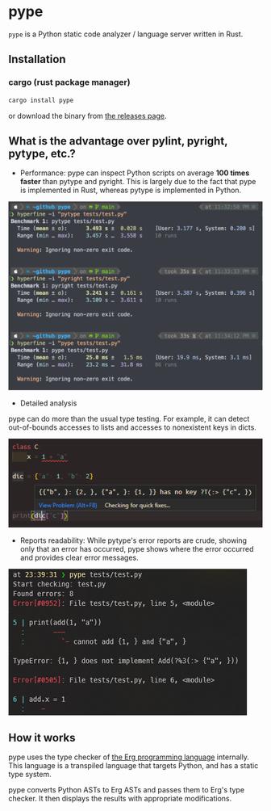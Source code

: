 # pype

`pype` is a Python static code analyzer / language server written in Rust.

## Installation

### cargo (rust package manager)

```bash
cargo install pype
```

or download the binary from [the releases page](https://github.com/mtshiba/pype/releases).

## What is the advantage over pylint, pyright, pytype, etc.?

* Performance: pype can inspect Python scripts on average __100 times faster__ than pytype and pyright. This is largely due to the fact that pype is implemented in Rust, whereas pytype is implemented in Python.

![performance](images/performance.png)

* Detailed analysis

pype can do more than the usual type testing. For example, it can detect out-of-bounds accesses to lists and accesses to nonexistent keys in dicts.

![analysis](images/analysis.png)

* Reports readability: While pytype's error reports are crude, showing only that an error has occurred, pype shows where the error occurred and provides clear error messages.

![reports](images/reports.png)

## How it works

pype uses the type checker of [the Erg programming language](https://erg-lang.org) internally.
This language is a transpiled language that targets Python, and has a static type system.

pype converts Python ASTs to Erg ASTs and passes them to Erg's type checker. It then displays the results with appropriate modifications.
